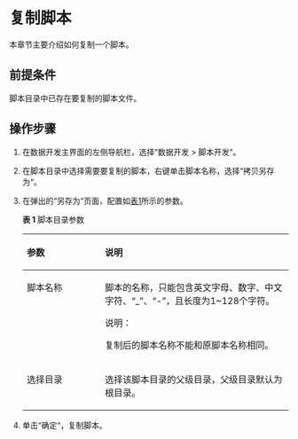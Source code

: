 # 复制脚本<a name="dayu_01_0430"></a>

本章节主要介绍如何复制一个脚本。

## 前提条件<a name="zh-cn_topic_0165257842_section7569540144418"></a>

脚本目录中已存在要复制的脚本文件。

## 操作步骤<a name="zh-cn_topic_0165257842_section13745195312448"></a>

1.  在数据开发主界面的左侧导航栏，选择“数据开发  \>  脚本开发“。
2.  在脚本目录中选择需要要复制的脚本，右键单击脚本名称，选择“拷贝另存为“。
3.  在弹出的“另存为“页面，配置如[表1](#zh-cn_topic_0165257842_table571129114513)所示的参数。

    **表 1**  脚本目录参数

    <a name="zh-cn_topic_0165257842_table571129114513"></a>
    <table><thead align="left"><tr id="zh-cn_topic_0165257842_row0711109124517"><th class="cellrowborder" valign="top" width="29.310000000000002%" id="mcps1.2.3.1.1"><p id="zh-cn_topic_0165257842_p11711791457"><a name="zh-cn_topic_0165257842_p11711791457"></a><a name="zh-cn_topic_0165257842_p11711791457"></a>参数</p>
    </th>
    <th class="cellrowborder" valign="top" width="70.69%" id="mcps1.2.3.1.2"><p id="zh-cn_topic_0165257842_p187121397458"><a name="zh-cn_topic_0165257842_p187121397458"></a><a name="zh-cn_topic_0165257842_p187121397458"></a>说明</p>
    </th>
    </tr>
    </thead>
    <tbody><tr id="zh-cn_topic_0165257842_row971218910450"><td class="cellrowborder" valign="top" width="29.310000000000002%" headers="mcps1.2.3.1.1 "><p id="zh-cn_topic_0165257842_p107121096455"><a name="zh-cn_topic_0165257842_p107121096455"></a><a name="zh-cn_topic_0165257842_p107121096455"></a>脚本名称</p>
    </td>
    <td class="cellrowborder" valign="top" width="70.69%" headers="mcps1.2.3.1.2 "><p id="zh-cn_topic_0165257842_p187121094458"><a name="zh-cn_topic_0165257842_p187121094458"></a><a name="zh-cn_topic_0165257842_p187121094458"></a>脚本的名称，只能包含英文字母、数字、中文字符、<span class="parmvalue" id="zh-cn_topic_0104967365_parmvalue145549230262"><a name="zh-cn_topic_0104967365_parmvalue145549230262"></a><a name="zh-cn_topic_0104967365_parmvalue145549230262"></a>“_”</span>、<span class="parmvalue" id="zh-cn_topic_0104967365_parmvalue1554102352619"><a name="zh-cn_topic_0104967365_parmvalue1554102352619"></a><a name="zh-cn_topic_0104967365_parmvalue1554102352619"></a>“-”</span>，且长度为1~128个字符。</p>
    <div class="note" id="zh-cn_topic_0165257842_note1571269204513"><a name="zh-cn_topic_0165257842_note1571269204513"></a><a name="zh-cn_topic_0165257842_note1571269204513"></a><span class="notetitle"> 说明： </span><div class="notebody"><p id="zh-cn_topic_0165257842_p071210917459"><a name="zh-cn_topic_0165257842_p071210917459"></a><a name="zh-cn_topic_0165257842_p071210917459"></a>复制后的脚本名称不能和原脚本名称相同。</p>
    </div></div>
    </td>
    </tr>
    <tr id="zh-cn_topic_0165257842_row1871269194517"><td class="cellrowborder" valign="top" width="29.310000000000002%" headers="mcps1.2.3.1.1 "><p id="zh-cn_topic_0165257842_p107124915452"><a name="zh-cn_topic_0165257842_p107124915452"></a><a name="zh-cn_topic_0165257842_p107124915452"></a>选择目录</p>
    </td>
    <td class="cellrowborder" valign="top" width="70.69%" headers="mcps1.2.3.1.2 "><p id="zh-cn_topic_0165257842_p47123917456"><a name="zh-cn_topic_0165257842_p47123917456"></a><a name="zh-cn_topic_0165257842_p47123917456"></a>选择该脚本目录的父级目录，父级目录默认为根目录。</p>
    </td>
    </tr>
    </tbody>
    </table>

4.  单击“确定“，复制脚本。

